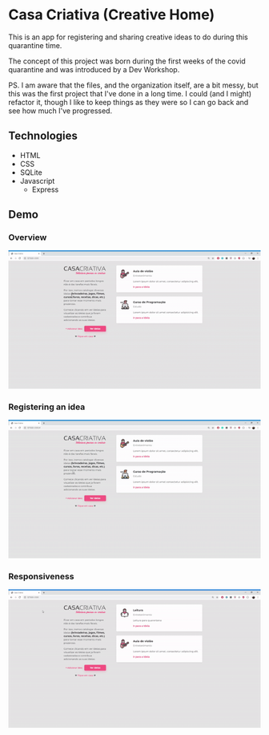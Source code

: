 # Casa Criativa (Creative Home)

This is an app for registering and sharing creative ideas to do during this quarantine time.

The concept of this project was born during the first weeks of the covid quarantine and was introduced by a Dev Workshop.

PS. I am aware that the files, and the organization itself, are a bit messy, but this was the first project that I've done in a long time. I could (and I might) refactor it, though I like to keep things as they were so I can go back and see how much I've progressed.

## Technologies
* HTML
* CSS
* SQLite
* Javascript
  * Express

## Demo
### Overview

![Overview](https://github.com/malvesbertoni/casa-criativa/blob/master/public/overview.gif)

### Registering an idea 

![Register](https://github.com/malvesbertoni/casa-criativa/blob/master/public/register.gif)

### Responsiveness

![Responsive](https://github.com/malvesbertoni/casa-criativa/blob/master/public/responsive.gif)
